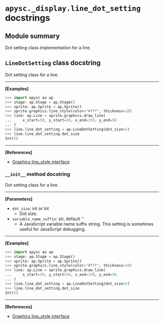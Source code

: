 # `apysc._display.line_dot_setting` docstrings

## Module summary

Dot setting class implementation for a line.

## `LineDotSetting` class docstring

Dot setting class for a line.<hr>

**[Examples]**

```py
>>> import apysc as ap
>>> stage: ap.Stage = ap.Stage()
>>> sprite: ap.Sprite = ap.Sprite()
>>> sprite.graphics.line_style(color="#fff", thickness=10)
>>> line: ap.Line = sprite.graphics.draw_line(
...     x_start=50, y_start=50, x_end=150, y_end=50
... )
>>> line.line_dot_setting = ap.LineDotSetting(dot_size=5)
>>> line.line_dot_setting.dot_size
Int(5)
```

<hr>

**[References]**

- [Graphics line_style interface](https://simon-ritchie.github.io/apysc/en/graphics_line_style.html)

### `__init__` method docstring

Dot setting class for a line.<hr>

**[Parameters]**

- `dot_size`: int or Int
  - Dot size.
- `variable_name_suffix`: str, default ''
  - A JavaScript variable name suffix string. This setting is sometimes useful for JavaScript debugging.

<hr>

**[Examples]**

```py
>>> import apysc as ap
>>> stage: ap.Stage = ap.Stage()
>>> sprite: ap.Sprite = ap.Sprite()
>>> sprite.graphics.line_style(color="#fff", thickness=10)
>>> line: ap.Line = sprite.graphics.draw_line(
...     x_start=50, y_start=50, x_end=150, y_end=50
... )
>>> line.line_dot_setting = ap.LineDotSetting(dot_size=5)
>>> line.line_dot_setting.dot_size
Int(5)
```

<hr>

**[References]**

- [Graphics line_style interface](https://simon-ritchie.github.io/apysc/en/graphics_line_style.html)